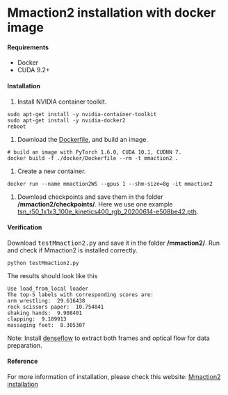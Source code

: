 # Mmaction2 installation with docker image

#### Requirements
- Docker
- CUDA 9.2+

#### Installation
1. Install NVIDIA container toolkit.
```
sudo apt-get install -y nvidia-container-toolkit
sudo apt-get install -y nvidia-docker2
reboot
```

1. Download the [Dockerfile](https://github.com/open-mmlab/mmaction2/blob/master/docker/Dockerfile), and build an image.
```
# build an image with PyTorch 1.6.0, CUDA 10.1, CUDNN 7.
docker build -f ./docker/Dockerfile --rm -t mmaction2 .
```

1. Create a new container.
```
docker run --name mmaction2WS --gpus 1 --shm-size=8g -it mmaction2
```

1. Download checkpoints and save them in the folder  __/mmaction2/checkpoints/__. Here we use one example [tsn_r50_1x1x3_100e_kinetics400_rgb_20200614-e508be42.pth](https://download.openmmlab.com/mmaction/recognition/tsn/tsn_r50_1x1x3_100e_kinetics400_rgb/tsn_r50_1x1x3_100e_kinetics400_rgb_20200614-e508be42.pth).

#### Verification
Download <kbd>testMmaction2.py</kbd> and save it in the folder __/mmaction2/__.
Run and check if Mmaction2 is installed correctly.
```
python testMmaction2.py
```
The results should look like this
```
Use load_from_local loader
The top-5 labels with corresponding scores are:
arm wrestling:  29.616438
rock scissors paper:  10.754841
shaking hands:  9.908401
clapping:  9.189913
massaging feet:  8.305307
```

Note: Install [denseflow](https://github.com/ntswj1/Mmaction2Installation/blob/main/denseflow/Install.md) to extract both frames and optical flow for data preparation.

#### Reference
 For more information of installation, please check this website: [Mmaction2 installation](https://github.com/open-mmlab/mmaction2/blob/master/docs/install.md)

